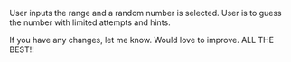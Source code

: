 User inputs the range and a random number is selected. User is to guess the number with limited attempts and hints. 

If you have any changes, let me know. Would love to improve.
ALL THE BEST!!
